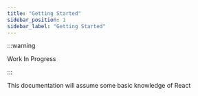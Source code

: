 ```yaml
---
title: "Getting Started"
sidebar_position: 1
sidebar_label: "Getting Started"
---
```


:::warning

Work In Progress

:::


 This documentation will assume some basic knowledge of React
